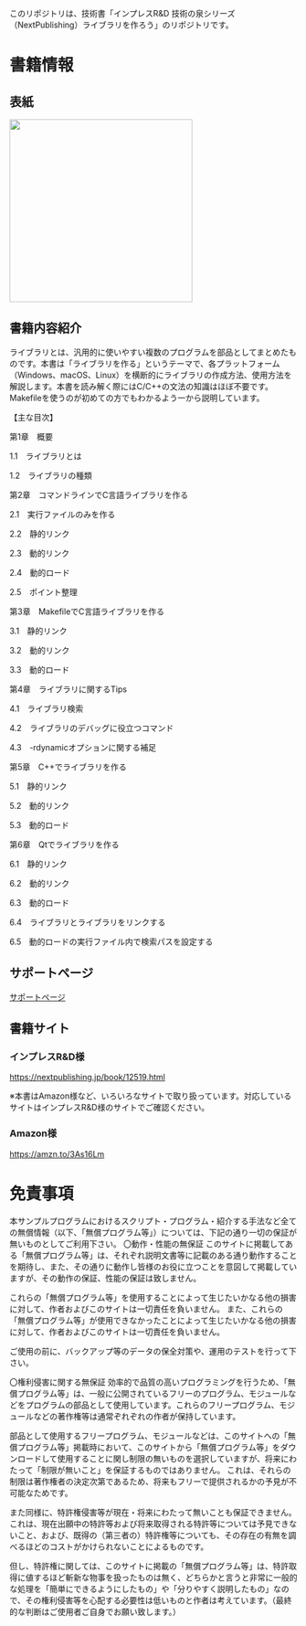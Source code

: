 このリポジトリは、技術書「インプレスR&D 技術の泉シリーズ（NextPublishing）ライブラリを作ろう」のリポジトリです。

# 書籍情報

## 表紙

<img src="https://user-images.githubusercontent.com/5881452/99791975-c4e78600-2b69-11eb-8e48-6a2bc8281ce3.jpg" width="320px">

## 書籍内容紹介

ライブラリとは、汎用的に使いやすい複数のプログラムを部品としてまとめたものです。本書は「ライブラリを作る」というテーマで、各プラットフォーム（Windows、macOS、Linux）を横断的にライブラリの作成方法、使用方法を解説します。本書を読み解く際にはC/C++の文法の知識はほぼ不要です。Makefileを使うのが初めての方でもわかるよう一から説明しています。

【主な目次】

第1章　概要

1.1　ライブラリとは

1.2　ライブラリの種類

第2章　コマンドラインでC言語ライブラリを作る

2.1　実行ファイルのみを作る

2.2　静的リンク

2.3　動的リンク

2.4　動的ロード

2.5　ポイント整理

第3章　MakefileでC言語ライブラリを作る

3.1　静的リンク

3.2　動的リンク

3.3　動的ロード

第4章　ライブラリに関するTips

4.1　ライブラリ検索

4.2　ライブラリのデバッグに役立つコマンド

4.3　-rdynamicオプションに関する補足

第5章　C++でライブラリを作る

5.1　静的リンク

5.2　動的リンク

5.3　動的ロード

第6章　Qtでライブラリを作る

6.1　静的リンク

6.2　動的リンク

6.3　動的ロード

6.4　ライブラリとライブラリをリンクする

6.5　動的ロードの実行ファイル内で検索パスを設定する

## サポートページ

[サポートページ](https://github.com/argama147/lets_make_library/wiki/SupportPage)

## 書籍サイト

### インプレスR&D様

https://nextpublishing.jp/book/12519.html

※本書はAmazon様など、いろいろなサイトで取り扱っています。対応しているサイトはインプレスR&D様のサイトでご確認ください。

### Amazon様

https://amzn.to/3As16Lm

# 免責事項
本サンプルプログラムにおけるスクリプト・プログラム・紹介する手法など全ての無償情報（以下、「無償プログラム等」）については、下記の通り一切の保証が無いものとしてご利用下さい。
〇動作・性能の無保証
このサイトに掲載してある「無償プログラム等」は、それぞれ説明文書等に記載のある通り動作することを期待し、また、その通りに動作し皆様のお役に立つことを意図して掲載していますが、その動作の保証、性能の保証は致しません。

これらの「無償プログラム等」を使用することによって生じたいかなる他の損害に対して、作者およびこのサイトは一切責任を負いません。 また、これらの「無償プログラム等」が使用できなかったことによって生じたいかなる他の損害に対して、作者およびこのサイトは一切責任を負いません。

ご使用の前に、バックアップ等のデータの保全対策や、運用のテストを行って下さい。

〇権利侵害に関する無保証
効率的で品質の高いプログラミングを行うため、「無償プログラム等」は、一般に公開されているフリーのプログラム、モジュールなどをプログラムの部品として使用しています。これらのフリープログラム、モジュールなどの著作権等は通常ぞれぞれの作者が保持しています。

部品として使用するフリープログラム、モジュールなどは、このサイトへの「無償プログラム等」掲載時において、このサイトから「無償プログラム等」をダウンロードして使用することに関し制限の無いものを選択していますが、将来にわたって「制限が無いこと」を保証するものではありません。
これは、それらの制限は著作権者の決定次第であるため、将来もフリーで提供されるかの予見が不可能なためです。

また同様に、特許権侵害等が現在・将来にわたって無いことも保証できません。
これは、現在出願中の特許等および将来取得される特許等については予見できないこと、および、既得の（第三者の）特許権等についても、その存在の有無を調べるほどのコストがかけられないことによるものです。

但し、特許権に関しては、このサイトに掲載の「無償プログラム等」は、特許取得に値するほど斬新な物事を扱ったものは無く、どちらかと言うと非常に一般的な処理を「簡単にできるようにしたもの」や「分りやすく説明したもの」なので、その権利侵害等を心配する必要性は低いものと作者は考えています。（最終的な判断はご使用者ご自身でお願い致します。）
